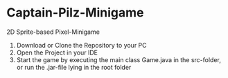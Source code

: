 # Captain-Pilz-Minigame
2D Sprite-based Pixel-Minigame

1. Download or Clone the Repository to your PC
2. Open the Project in your IDE
3. Start the game by executing the main class Game.java in the src-folder, or run the .jar-file lying in the root folder
